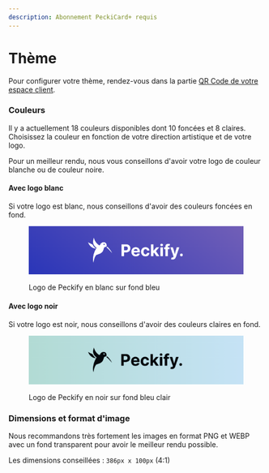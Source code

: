 ```yaml
---
description: Abonnement PeckiCard+ requis
---
```


# Thème

Pour configurer votre thème, rendez-vous dans la partie [QR Code de votre espace client](https://peckify.com/clients/dashboard/qr-code).

### Couleurs

Il y a actuellement 18 couleurs disponibles dont 10 foncées et 8 claires. Choisissez la couleur en fonction de votre direction artistique et de votre logo.&#x20;

Pour un meilleur rendu, nous vous conseillons d'avoir votre logo de couleur blanche ou de couleur noire.

#### Avec logo blanc

Si votre logo est blanc, nous conseillons d'avoir des couleurs foncées en fond.

<figure><img src="../.gitbook/assets/CleanShot 2024-04-24 at 16.24.56.png" alt=""><figcaption><p>Logo de Peckify en blanc sur fond bleu</p></figcaption></figure>

#### Avec logo noir

Si votre logo est noir, nous conseillons d'avoir des couleurs claires en fond.

<figure><img src="../.gitbook/assets/CleanShot 2024-04-24 at 16.28.26.png" alt=""><figcaption><p>Logo de Peckify en noir sur fond bleu clair</p></figcaption></figure>

### Dimensions et format d'image

Nous recommandons très fortement les images en format PNG et WEBP avec un fond transparent pour avoir le meilleur rendu possible.&#x20;

Les dimensions conseillées : `386px x 100px` (4:1)
